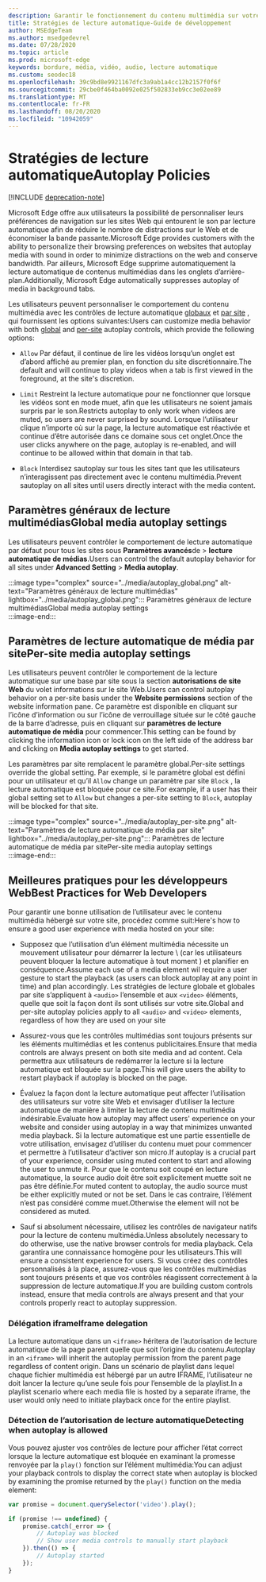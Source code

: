 ```yaml
---
description: Garantir le fonctionnement du contenu multimédia sur votre site
title: Stratégies de lecture automatique-Guide de développement
author: MSEdgeTeam
ms.author: msedgedevrel
ms.date: 07/28/2020
ms.topic: article
ms.prod: microsoft-edge
keywords: bordure, média, vidéo, audio, lecture automatique
ms.custom: seodec18
ms.openlocfilehash: 39c9bd8e9921167dfc3a9ab1a4cc12b2157f0f6f
ms.sourcegitcommit: 29cbe0f464ba0092e025f502833eb9cc3e02ee89
ms.translationtype: MT
ms.contentlocale: fr-FR
ms.lasthandoff: 08/20/2020
ms.locfileid: "10942059"
---
```

# <span data-ttu-id="9bca6-104">Stratégies de lecture automatique</span><span class="sxs-lookup"><span data-stu-id="9bca6-104">Autoplay Policies</span></span>  

[!INCLUDE [deprecation-note](../../includes/legacy-edge-note.md)]  

<span data-ttu-id="9bca6-105">Microsoft Edge offre aux utilisateurs la possibilité de personnaliser leurs préférences de navigation sur les sites Web qui entourent le son par lecture automatique afin de réduire le nombre de distractions sur le Web et de économiser la bande passante.</span><span class="sxs-lookup"><span data-stu-id="9bca6-105">Microsoft Edge provides customers with the ability to personalize their browsing preferences on websites that autoplay media with sound in order to minimize distractions on the web and conserve bandwidth.</span></span>  <span data-ttu-id="9bca6-106">Par ailleurs, Microsoft Edge supprime automatiquement la lecture automatique de contenus multimédias dans les onglets d’arrière-plan.</span><span class="sxs-lookup"><span data-stu-id="9bca6-106">Additionally, Microsoft Edge automatically suppresses autoplay of media in background tabs.</span></span>  

<span data-ttu-id="9bca6-107">Les utilisateurs peuvent personnaliser le comportement du contenu multimédia avec les contrôles de lecture automatique [globaux](#global-media-autoplay-settings) et [par site](#per-site-media-autoplay-settings) , qui fournissent les options suivantes:</span><span class="sxs-lookup"><span data-stu-id="9bca6-107">Users can customize media behavior with both [global](#global-media-autoplay-settings) and [per-site](#per-site-media-autoplay-settings) autoplay controls, which provide the following options:</span></span>  

*   `Allow`  <span data-ttu-id="9bca6-108">Par défaut, il continue de lire les vidéos lorsqu’un onglet est d’abord affiché au premier plan, en fonction du site discrétionnaire.</span><span class="sxs-lookup"><span data-stu-id="9bca6-108">The default and will continue to play videos when a tab is first viewed in the foreground, at the site's discretion.</span></span>  

*   `Limit`  <span data-ttu-id="9bca6-109">Restreint la lecture automatique pour ne fonctionner que lorsque les vidéos sont en mode muet, afin que les utilisateurs ne soient jamais surpris par le son.</span><span class="sxs-lookup"><span data-stu-id="9bca6-109">Restricts autoplay to only work when videos are muted, so users are never surprised by sound.</span></span>  <span data-ttu-id="9bca6-110">Lorsque l’utilisateur clique n’importe où sur la page, la lecture automatique est réactivée et continue d’être autorisée dans ce domaine sous cet onglet.</span><span class="sxs-lookup"><span data-stu-id="9bca6-110">Once the user clicks anywhere on the page, autoplay is re-enabled, and will continue to be allowed within that domain in that tab.</span></span>  

*   `Block`  <span data-ttu-id="9bca6-111">Interdisez sautoplay sur tous les sites tant que les utilisateurs n’interagissent pas directement avec le contenu multimédia.</span><span class="sxs-lookup"><span data-stu-id="9bca6-111">Prevent sautoplay on all sites until users directly interact with the media content.</span></span>  

## <span data-ttu-id="9bca6-112">Paramètres généraux de lecture multimédias</span><span class="sxs-lookup"><span data-stu-id="9bca6-112">Global media autoplay settings</span></span>  

<span data-ttu-id="9bca6-113">Les utilisateurs peuvent contrôler le comportement de lecture automatique par défaut pour tous les sites sous **Paramètres avancés**de  >  **lecture automatique de médias**.</span><span class="sxs-lookup"><span data-stu-id="9bca6-113">Users can control the default autoplay behavior for all sites under **Advanced Setting** > **Media autoplay**.</span></span>  

:::image type="complex" source="../media/autoplay_global.png" alt-text="Paramètres généraux de lecture multimédias" lightbox="../media/autoplay_global.png":::
   <span data-ttu-id="9bca6-115">Paramètres généraux de lecture multimédias</span><span class="sxs-lookup"><span data-stu-id="9bca6-115">Global media autoplay settings</span></span>  
:::image-end:::  

## <span data-ttu-id="9bca6-116">Paramètres de lecture automatique de média par site</span><span class="sxs-lookup"><span data-stu-id="9bca6-116">Per-site media autoplay settings</span></span>  

<span data-ttu-id="9bca6-117">Les utilisateurs peuvent contrôler le comportement de la lecture automatique sur une base par site sous la section **autorisations de site Web** du volet informations sur le site Web.</span><span class="sxs-lookup"><span data-stu-id="9bca6-117">Users can control autoplay behavior on a per-site basis under the **Website permissions** section of the website information pane.</span></span>  <span data-ttu-id="9bca6-118">Ce paramètre est disponible en cliquant sur l’icône d’information ou sur l’icône de verrouillage située sur le côté gauche de la barre d’adresse, puis en cliquant sur **paramètres de lecture automatique de média** pour commencer.</span><span class="sxs-lookup"><span data-stu-id="9bca6-118">This setting can be found by clicking the information icon or lock icon on the left side of the address bar and clicking on **Media autoplay settings** to get started.</span></span>  

<span data-ttu-id="9bca6-119">Les paramètres par site remplacent le paramètre global.</span><span class="sxs-lookup"><span data-stu-id="9bca6-119">Per-site settings override the global setting.</span></span>  <span data-ttu-id="9bca6-120">Par exemple, si le paramètre global est défini pour un utilisateur et qu’il `Allow` change un paramètre par site `Block` , la lecture automatique est bloquée pour ce site.</span><span class="sxs-lookup"><span data-stu-id="9bca6-120">For example, if a user has their global setting set to `Allow` but changes a per-site setting to `Block`, autoplay will be blocked for that site.</span></span>  

:::image type="complex" source="../media/autoplay_per-site.png" alt-text="Paramètres de lecture automatique de média par site" lightbox="../media/autoplay_per-site.png":::
   <span data-ttu-id="9bca6-122">Paramètres de lecture automatique de média par site</span><span class="sxs-lookup"><span data-stu-id="9bca6-122">Per-site media autoplay settings</span></span>  
:::image-end:::  

## <span data-ttu-id="9bca6-123">Meilleures pratiques pour les développeurs Web</span><span class="sxs-lookup"><span data-stu-id="9bca6-123">Best Practices for Web Developers</span></span>  

<span data-ttu-id="9bca6-124">Pour garantir une bonne utilisation de l’utilisateur avec le contenu multimédia hébergé sur votre site, procédez comme suit:</span><span class="sxs-lookup"><span data-stu-id="9bca6-124">Here's how to ensure a good user experience with media hosted on your site:</span></span>  

*   <span data-ttu-id="9bca6-125">Supposez que l’utilisation d’un élément multimédia nécessite un mouvement utilisateur pour démarrer la lecture \ (car les utilisateurs peuvent bloquer la lecture automatique à tout moment \) et planifier en conséquence.</span><span class="sxs-lookup"><span data-stu-id="9bca6-125">Assume each use of a media element wil require a user gesture to start the playback \(as users can block autoplay at any point in time\) and plan accordingly.</span></span>  <span data-ttu-id="9bca6-126">Les stratégies de lecture globale et globales par site s’appliquent à `<audio>` l’ensemble et aux `<video>` éléments, quelle que soit la façon dont ils sont utilisés sur votre site.</span><span class="sxs-lookup"><span data-stu-id="9bca6-126">Global and per-site autoplay policies apply to all `<audio>` and `<video>` elements, regardless of how they are used on your site</span></span>  

*   <span data-ttu-id="9bca6-127">Assurez-vous que les contrôles multimédias sont toujours présents sur les éléments multimédias et les contenus publicitaires.</span><span class="sxs-lookup"><span data-stu-id="9bca6-127">Ensure that media controls are always present on both site media and ad content.</span></span>  <span data-ttu-id="9bca6-128">Cela permettra aux utilisateurs de redémarrer la lecture si la lecture automatique est bloquée sur la page.</span><span class="sxs-lookup"><span data-stu-id="9bca6-128">This will give users the ability to restart playback if autoplay is blocked on the page.</span></span>  

*   <span data-ttu-id="9bca6-129">Évaluez la façon dont la lecture automatique peut affecter l’utilisation des utilisateurs sur votre site Web et envisager d’utiliser la lecture automatique de manière à limiter la lecture de contenu multimédia indésirable.</span><span class="sxs-lookup"><span data-stu-id="9bca6-129">Evaluate how autoplay may affect users' experience on your website and consider using autoplay in a way that minimizes unwanted media playback.</span></span>  <span data-ttu-id="9bca6-130">Si la lecture automatique est une partie essentielle de votre utilisation, envisagez d’utiliser du contenu muet pour commencer et permettre à l’utilisateur d’activer son micro.</span><span class="sxs-lookup"><span data-stu-id="9bca6-130">If autoplay is a crucial part of your experience, consider using muted content to start and allowing the user to unmute it.</span></span>  <span data-ttu-id="9bca6-131">Pour que le contenu soit coupé en lecture automatique, la source audio doit être soit explicitement muette soit ne pas être définie.</span><span class="sxs-lookup"><span data-stu-id="9bca6-131">For muted content to autoplay, the audio source must be either explicitly muted or not be set.</span></span>  <span data-ttu-id="9bca6-132">Dans le cas contraire, l’élément n’est pas considéré comme muet.</span><span class="sxs-lookup"><span data-stu-id="9bca6-132">Otherwise the element will not be considered as muted.</span></span>  

*   <span data-ttu-id="9bca6-133">Sauf si absolument nécessaire, utilisez les contrôles de navigateur natifs pour la lecture de contenu multimédia.</span><span class="sxs-lookup"><span data-stu-id="9bca6-133">Unless absolutely necessary to do otherwise, use the native browser controls for media playback.</span></span>  <span data-ttu-id="9bca6-134">Cela garantira une connaissance homogène pour les utilisateurs.</span><span class="sxs-lookup"><span data-stu-id="9bca6-134">This will ensure a consistent experience for users.</span></span>  <span data-ttu-id="9bca6-135">Si vous créez des contrôles personnalisés à la place, assurez-vous que les contrôles multimédias sont toujours présents et que vos contrôles réagissent correctement à la suppression de lecture automatique.</span><span class="sxs-lookup"><span data-stu-id="9bca6-135">If you are building custom controls instead, ensure that media controls are always present and that your controls properly react to autoplay suppression.</span></span>  

### <span data-ttu-id="9bca6-136">Délégation iframe</span><span class="sxs-lookup"><span data-stu-id="9bca6-136">Iframe delegation</span></span>  

<span data-ttu-id="9bca6-137">La lecture automatique dans un `<iframe>` héritera de l’autorisation de lecture automatique de la page parent quelle que soit l’origine du contenu.</span><span class="sxs-lookup"><span data-stu-id="9bca6-137">Autoplay in an `<iframe>` will inherit the autoplay permission from the parent page regardless of content origin.</span></span>  <span data-ttu-id="9bca6-138">Dans un scénario de playlist dans lequel chaque fichier multimédia est hébergé par un autre IFRAME, l’utilisateur ne doit lancer la lecture qu’une seule fois pour l’ensemble de la playlist.</span><span class="sxs-lookup"><span data-stu-id="9bca6-138">In a playlist scenario where each media file is hosted by a separate iframe, the user would only need to initiate playback once for the entire playlist.</span></span>  

### <span data-ttu-id="9bca6-139">Détection de l’autorisation de lecture automatique</span><span class="sxs-lookup"><span data-stu-id="9bca6-139">Detecting when autoplay is allowed</span></span>  

<span data-ttu-id="9bca6-140">Vous pouvez ajuster vos contrôles de lecture pour afficher l’état correct lorsque la lecture automatique est bloquée en examinant la promesse renvoyée par la `play()` fonction sur l’élément multimédia:</span><span class="sxs-lookup"><span data-stu-id="9bca6-140">You can adjust your playback controls to display the correct state when autoplay is blocked by examining the promise returned by the `play()` function on the media element:</span></span>  

```javascript
var promise = document.querySelector('video').play();

if (promise !== undefined) { 
    promise.catch(_error => { 
        // Autoplay was blocked
        // Show user media controls to manually start playback
    }).then(() => { 
        // Autoplay started
    }); 
}
```  
